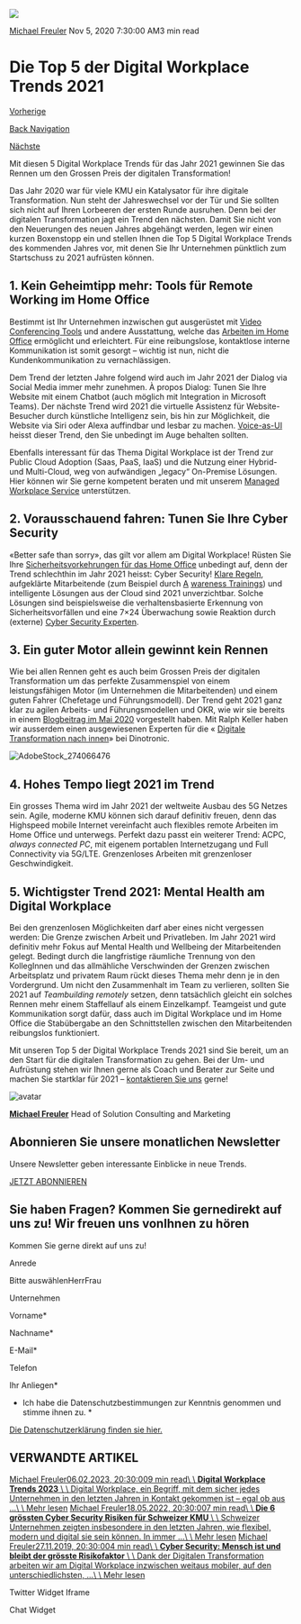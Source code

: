 ![](https://25917640.fs1.hubspotusercontent-eu1.net/hub/25917640/hubfs/Imported_Blog_Media/AdobeStock_274066476.jpeg?width=300&name=AdobeStock_274066476.jpeg)

[Michael Freuler](https://blog.dinotronic.ch/author/michael-freuler) Nov 5, 2020 7:30:00 AM3 min read

# Die Top 5 der Digital Workplace Trends 2021

[Vorherige](https://blog.dinotronic.ch/blog/cyber-security/5-gruende-fuer-cyber-security-awareness-schulungen)

[Back Navigation](https://blog.dinotronic.ch/)

[Nächste](https://blog.dinotronic.ch/blog/digital-workplace/moderne-cloud-telefonie-mit-microsoft-teams-8-vorteile)

Mit diesen 5 Digital Workplace Trends für das Jahr 2021 gewinnen Sie das Rennen um den Grossen Preis der digitalen Transformation!

Das Jahr 2020 war für viele KMU ein Katalysator für ihre digitale Transformation. Nun steht der Jahreswechsel vor der Tür und Sie sollten sich nicht auf Ihren Lorbeeren der ersten Runde ausruhen. Denn bei der digitalen Transformation jagt ein Trend den nächsten. Damit Sie nicht von den Neuerungen des neuen Jahres abgehängt werden, legen wir einen kurzen Boxenstopp ein und stellen Ihnen die Top 5 Digital Workplace Trends des kommenden Jahres vor, mit denen Sie Ihr Unternehmen pünktlich zum Startschuss zu 2021 aufrüsten können.

## 1\. Kein Geheimtipp mehr: Tools für Remote Working im Home Office

Bestimmt ist Ihr Unternehmen inzwischen gut ausgerüstet mit [Video Conferencing Tools](https://www.dinotronic.ch/blog/digital-workplace/online-meetings-revolutionieren-die-zusammenarbeit/) und andere Ausstattung, welche das [Arbeiten im Home Office](https://www.dinotronic.ch/blog/dinotronic/wie-gehts-uns-im-home-office-meine-erfahrungen/) ermöglicht und erleichtert. Für eine reibungslose, kontaktlose interne Kommunikation ist somit gesorgt – wichtig ist nun, nicht die Kundenkommunikation zu vernachlässigen.

Dem Trend der letzten Jahre folgend wird auch im Jahr 2021 der Dialog via Social Media immer mehr zunehmen. À propos Dialog: Tunen Sie Ihre Website mit einem Chatbot (auch möglich mit Integration in Microsoft Teams). Der nächste Trend wird 2021 die virtuelle Assistenz für Website-Besucher durch künstliche Intelligenz sein, bis hin zur Möglichkeit, die Website via Siri oder Alexa auffindbar und lesbar zu machen. [Voice-as-UI](https://diconium.com/de/news/voice-as-ui-2) heisst dieser Trend, den Sie unbedingt im Auge behalten sollten.

Ebenfalls interessant für das Thema Digital Workplace ist der Trend zur Public Cloud Adoption (Saas, PaaS, IaaS) und die Nutzung einer Hybrid- und Multi-Cloud, weg von aufwändigen „legacy“ On-Premise Lösungen. Hier können wir Sie gerne kompetent beraten und mit unserem [Managed Workplace Service](https://www.dinotronic.ch/digital-workplace/managed-workplace-service/) unterstützen.

## 2\. Vorausschauend fahren: Tunen Sie Ihre Cyber Security

«Better safe than sorry», das gilt vor allem am Digital Workplace! Rüsten Sie Ihre [Sicherheitsvorkehrungen für das Home Office](https://www.dinotronic.ch/blog/cyber-security/kitchen-talk-4-cyber-security-im-home-office/) unbedingt auf, denn der Trend schlechthin im Jahr 2021 heisst: Cyber Security! [Klare Regeln](https://www.dinotronic.ch/blog/cyber-security/9-goldene-regeln-fuer-datenschutz-im-home-office/), aufgeklärte Mitarbeitende (zum Beispiel durch [A](https://www.dinotronic.ch/blog/cyber-security/6-top-cyber-security-trends-2022-fuer-kmu/) [wareness Trainings](https://www.dinotronic.ch/blog/cyber-security/6-top-cyber-security-trends-2022-fuer-kmu/)) und intelligente Lösungen aus der Cloud sind 2021 unverzichtbar. Solche Lösungen sind beispielsweise die verhaltensbasierte Erkennung von Sicherheitsvorfällen und eine 7×24 Überwachung sowie Reaktion durch (externe) [Cyber Security Experten](https://www.dinotronic.ch/consulting/).

## 3\. Ein guter Motor allein gewinnt kein Rennen

Wie bei allen Rennen geht es auch beim Grossen Preis der digitalen Transformation um das perfekte Zusammenspiel von einem leistungsfähigen Motor (im Unternehmen die Mitarbeitenden) und einem guten Fahrer (Chefetage und Führungsmodell). Der Trend geht 2021 ganz klar zu agilen Arbeits- und Führungsmodellen und OKR, wie wir sie bereits in einem [Blogbeitrag im Mai 2020](https://www.dinotronic.ch/blog/trends/agile-fuehrungsmodelle-fuer-alle-eventualitaeten-gewappnet/) vorgestellt haben. Mit Ralph Keller haben wir ausserdem einen ausgewiesenen Experten für die « [Digitale Transformation nach innen](https://diconium.com/de/news/tech-trends-2021#digitale-transformation)» bei Dinotronic.

![AdobeStock_274066476](https://blog.dinotronic.ch/hs-fs/hubfs/Imported_Blog_Media/AdobeStock_274066476.jpeg?width=600&height=400&name=AdobeStock_274066476.jpeg)

## 4\. Hohes Tempo liegt 2021 im Trend

Ein grosses Thema wird im Jahr 2021 der weltweite Ausbau des 5G Netzes sein. Agile, moderne KMU können sich darauf definitiv freuen, denn das Highspeed mobile Internet vereinfacht auch flexibles remote Arbeiten im Home Office und unterwegs. Perfekt dazu passt ein weiterer Trend: ACPC, _always connected PC_, mit eigenem portablen Internetzugang und Full Connectivity via 5G/LTE. Grenzenloses Arbeiten mit grenzenloser Geschwindigkeit.

## 5\. Wichtigster Trend 2021: Mental Health am Digital Workplace

Bei den grenzenlosen Möglichkeiten darf aber eines nicht vergessen werden: Die Grenze zwischen Arbeit und Privatleben. Im Jahr 2021 wird definitiv mehr Fokus auf Mental Health und Wellbeing der Mitarbeitenden gelegt. Bedingt durch die langfristige räumliche Trennung von den KollegInnen und das allmähliche Verschwinden der Grenzen zwischen Arbeitsplatz und privatem Raum rückt dieses Thema mehr denn je in den Vordergrund. Um nicht den Zusammenhalt im Team zu verlieren, sollten Sie 2021 auf _Teambuilding remotely_ setzen, denn tatsächlich gleicht ein solches Rennen mehr einem Staffellauf als einem Einzelkampf. Teamgeist und gute Kommunikation sorgt dafür, dass auch im Digital Workplace und im Home Office die Stabübergabe an den Schnittstellen zwischen den Mitarbeitenden reibungslos funktioniert.

Mit unseren Top 5 der Digital Workplace Trends 2021 sind Sie bereit, um an den Start für die digitalen Transformation zu gehen. Bei der Um- und Aufrüstung stehen wir Ihnen gerne als Coach und Berater zur Seite und machen Sie startklar für 2021 – [kontaktieren Sie uns](https://www.dinotronic.ch/kontakt/) gerne!

![avatar](https://25917640.fs1.hubspotusercontent-eu1.net/hub/25917640/hubfs/01_Visual%20Content/01_Mitarbeiter-Fotos/Michael%20Freuler%20klein.png?width=290&name=Michael%20Freuler%20klein.png)

[**Michael Freuler**](https://blog.dinotronic.ch/author/michael-freuler) Head of Solution Consulting and Marketing

## Abonnieren Sie unsere monatlichen Newsletter

Unsere Newsletter geben interessante Einblicke in neue Trends.

[JETZT ABONNIEREN](https://cta-eu1.hubspot.com/web-interactives/public/v1/track/click?encryptedPayload=AVxigLJXj%2F5PQyeO470qwa0DmEllh2bf24Pv3jLmxOyQrZw4DLcU2ZBZsIDcU1ti7bu8kJ9VgmxyDiTaInPtAFG5QafomM63%2F4VCvq7a%2F%2Be%2BYImYZtc4SSkKW83Yb3lhdP%2BZ9ytqcOubJFx%2FAgPNtWK0QpTgkACwJxERM9rBVVuFa2GaS1t5%2BYc3X%2BebRXa8oX0%3D&portalId=25917640&webInteractiveContentId=114201044682&webInteractiveId=151726273754&containerType=EMBEDDED&pageUrl=https%3A%2F%2Fblog.dinotronic.ch%2Fblog%2Fcloud-en%2Fdie-top-5-der-digital-workplace-trends-2021&pageTitle=Die+Top+5+der+Digital+Workplace+Trends+2021&referrer=&userAgent=Mozilla%2F5.0+%28X11%3B+Linux+x86_64%29+AppleWebKit%2F537.36+%28KHTML%2C+like+Gecko%29+Chrome%2F132.0.0.0+Safari%2F537.36&hutk=&hssc=&hstc=&pageId=116869523414)

## Sie haben Fragen? Kommen Sie gernedirekt auf uns zu! Wir freuen uns vonIhnen zu hören

Kommen Sie gerne direkt auf uns zu!

Anrede

Bitte auswählenHerrFrau

Unternehmen

Vorname\*

Nachname\*

E-Mail\*

Telefon

Ihr Anliegen\*

- Ich habe die Datenschutzbestimmungen zur Kenntnis genommen und stimme ihnen zu.
\*

[Die Datenschutzerklärung finden sie hier.](https://dinotronic.ch/datenschutz)

## VERWANDTE ARTIKEL

[Michael Freuler06.02.2023, 20:30:009 min read\\
\\
**Digital Workplace Trends 2023** \\
\\
Digital Workplace, ein Begriff, mit dem sicher jedes Unternehmen in den letzten Jahren in Kontakt gekommen ist – egal ob aus ...\\
\\
Mehr lesen](https://blog.dinotronic.ch/blog/digital-workplace/digital-workplace-trends-2023) [Michael Freuler18.05.2022, 20:30:007 min read\\
\\
**Die 6 grössten Cyber Security Risiken für Schweizer KMU** \\
\\
Schweizer Unternehmen zeigten insbesondere in den letzten Jahren, wie flexibel, modern und digital sie sein können. In immer ...\\
\\
Mehr lesen](https://blog.dinotronic.ch/blog/cyber-security/die-6-groessten-cyber-security-risiken-fuer-schweizer-kmu) [Michael Freuler27.11.2019, 20:30:004 min read\\
\\
**Cyber Security: Mensch ist und bleibt der grösste Risikofaktor** \\
\\
Dank der Digitalen Transformation arbeiten wir am Digital Workplace inzwischen weitaus mobiler, auf den unterschiedlichsten, ...\\
\\
Mehr lesen](https://blog.dinotronic.ch/blog/cyber-security-en/cyber-security-mensch-ist-und-bleibt-der-groesste-risikofaktor)

Twitter Widget Iframe

Chat Widget